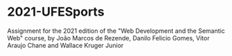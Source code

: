 # 2021-UFESports
Assignment for the 2021 edition of the "Web Development and the Semantic Web" course, by João Marcos de Rezende, Danilo Felicio Gomes, Vitor Araujo Chane and Wallace Kruger Junior
